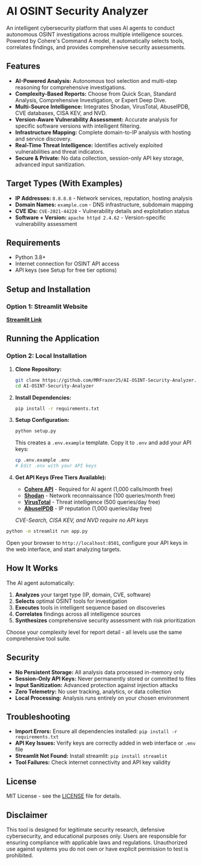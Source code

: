 # AI OSINT Security Analyzer

An intelligent cybersecurity platform that uses AI agents to conduct autonomous OSINT investigations across multiple intelligence sources. Powered by Cohere's Command A model, it automatically selects tools, correlates findings, and provides comprehensive security assessments.

## Features

* **AI-Powered Analysis:** Autonomous tool selection and multi-step reasoning for comprehensive investigations.
* **Complexity-Based Reports:** Choose from Quick Scan, Standard Analysis, Comprehensive Investigation, or Expert Deep Dive.
* **Multi-Source Intelligence:** Integrates Shodan, VirusTotal, AbuseIPDB, CVE databases, CISA KEV, and NVD.
* **Version-Aware Vulnerability Assessment:** Accurate analysis for specific software versions with intelligent filtering.
* **Infrastructure Mapping:** Complete domain-to-IP analysis with hosting and service discovery.
* **Real-Time Threat Intelligence:** Identifies actively exploited vulnerabilities and threat indicators.
* **Secure & Private:** No data collection, session-only API key storage, advanced input sanitization.

## Target Types (With Examples)

* **IP Addresses:** `8.8.8.8` - Network services, reputation, hosting analysis
* **Domain Names:** `example.com` - DNS infrastructure, subdomain mapping
* **CVE IDs:** `CVE-2021-44228` - Vulnerability details and exploitation status
* **Software + Version:** `apache httpd 2.4.62` - Version-specific vulnerability assessment

## Requirements

* Python 3.8+
* Internet connection for OSINT API access
* API keys (see Setup for free tier options)

## Setup and Installation

### Option 1: Streamlit Website

**[Streamlit Link](https://osint-ai.streamlit.app)**

## Running the Application

### Option 2: Local Installation

1. **Clone Repository:**
   ```bash
   git clone https://github.com/MRFrazer25/AI-OSINT-Security-Analyzer.git
   cd AI-OSINT-Security-Analyzer
   ```

2. **Install Dependencies:**
   ```bash
   pip install -r requirements.txt
   ```

3. **Setup Configuration:**
   ```bash
   python setup.py
   ```
   This creates a `.env.example` template. Copy it to `.env` and add your API keys:
   ```bash
   cp .env.example .env
   # Edit .env with your API keys
   ```

4. **Get API Keys (Free Tiers Available):**
   * **[Cohere API](https://dashboard.cohere.ai/api-keys)** - Required for AI agent (1,000 calls/month free)
   * **[Shodan](https://account.shodan.io/)** - Network reconnaissance (100 queries/month free)
   * **[VirusTotal](https://www.virustotal.com/gui/join-us)** - Threat intelligence (500 queries/day free)
   * **[AbuseIPDB](https://www.abuseipdb.com/api)** - IP reputation (1,000 queries/day free)
   
   *CVE-Search, CISA KEV, and NVD require no API keys*

```bash
python -m streamlit run app.py
```

Open your browser to `http://localhost:8501`, configure your API keys in the web interface, and start analyzing targets.

## How It Works

The AI agent automatically:
1. **Analyzes** your target type (IP, domain, CVE, software)
2. **Selects** optimal OSINT tools for investigation
3. **Executes** tools in intelligent sequence based on discoveries
4. **Correlates** findings across all intelligence sources
5. **Synthesizes** comprehensive security assessment with risk prioritization

Choose your complexity level for report detail - all levels use the same comprehensive tool suite.

## Security

* **No Persistent Storage:** All analysis data processed in-memory only
* **Session-Only API Keys:** Never permanently stored or committed to files
* **Input Sanitization:** Advanced protection against injection attacks
* **Zero Telemetry:** No user tracking, analytics, or data collection
* **Local Processing:** Analysis runs entirely on your chosen environment

## Troubleshooting

* **Import Errors:** Ensure all dependencies installed: `pip install -r requirements.txt`
* **API Key Issues:** Verify keys are correctly added in web interface or `.env` file
* **Streamlit Not Found:** Install streamlit: `pip install streamlit`
* **Tool Failures:** Check internet connectivity and API key validity

## License

MIT License - see the [LICENSE](LICENSE) file for details.

## Disclaimer

This tool is designed for legitimate security research, defensive cybersecurity, and educational purposes only. Users are responsible for ensuring compliance with applicable laws and regulations. Unauthorized use against systems you do not own or have explicit permission to test is prohibited.